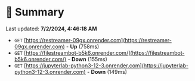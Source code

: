 # 📖 Summary
Last updated: **7/2/2024, 4:46:18 AM**

- `GET` [https://restreamer-09gx.onrender.com](https://restreamer-09gx.onrender.com) - **Up** (758ms)
- `GET` [https://filestreambot-b5k6.onrender.com/](https://filestreambot-b5k6.onrender.com/) - **Down** (155ms)
- `GET` [https://jupyterlab-python3-12-3.onrender.com](https://jupyterlab-python3-12-3.onrender.com) - **Down** (149ms)
